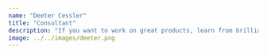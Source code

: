 ```yaml
---
name: "Deeter Cessler"
title: "Consultant"
description: "If you want to work on great products, learn from brilliant and helpful coworkers, and have the flexibility of a 100% remote job, then this is the job you want. I love being able to work with big-name clients while still keeping all the advantages of a small company."
image: ../../images/deeter.png
---
```


